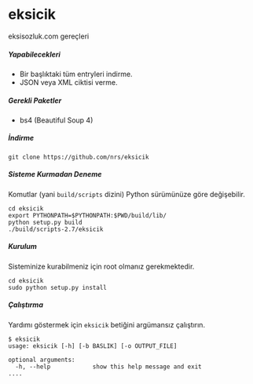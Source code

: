 # eksicik

eksisozluk.com gereçleri

##### Yapabilecekleri

- Bir başlıktaki tüm entryleri indirme.
- JSON veya XML ciktisi verme.

##### Gerekli Paketler

- bs4 (Beautiful Soup 4)

##### İndirme

    git clone https://github.com/nrs/eksicik

##### Sisteme Kurmadan Deneme

Komutlar (yani `build/scripts` dizini) Python sürümünüze göre değişebilir.

    cd eksicik
    export PYTHONPATH=$PYTHONPATH:$PWD/build/lib/
    python setup.py build
    ./build/scripts-2.7/eksicik

##### Kurulum

Sisteminize kurabilmeniz için root olmanız gerekmektedir.

    cd eksicik
    sudo python setup.py install

##### Çalıştırma

Yardımı göstermek için `eksicik` betiğini argümansız çalıştırın.

    $ eksicik
    usage: eksicik [-h] [-b BASLIK] [-o OUTPUT_FILE]

    optional arguments:
      -h, --help            show this help message and exit
    ....
